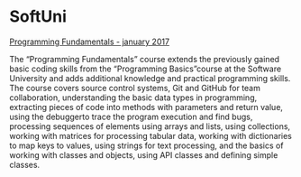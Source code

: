 # SoftUni

 <a href="https://github.com/Stradjazz/SoftUni/tree/master/Programming%20fundamentals%20C%23" > Programming Fundamentals - january 2017</a>
 <p>The “Programming Fundamentals” course extends the previously gained basic coding skills from the “Programming Basics”course at the Software University and adds additional knowledge and practical programming skills. The course covers source control systems, Git and GitHub for team collaboration, understanding the basic data types in programming, extracting pieces of code into methods with parameters and return value, using the debuggerto trace the program execution and find bugs, processing sequences of elements using arrays and lists, using collections, working with matrices for processing tabular data, working with dictionaries to map keys to values, using strings for text processing, and the basics of working with classes and objects, using API classes and defining simple classes.</p>
